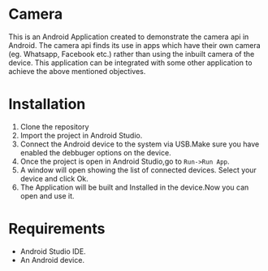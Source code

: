 # Camera
This is an Android Application created to demonstrate the camera api in Android. The camera api finds its use in apps which
have their own camera (eg. Whatsapp, Facebook etc.) rather than using the inbuilt camera of the device. This application can be 
integrated with some other application to achieve the above mentioned objectives.

# Installation
1. Clone the repository
2. Import the project in Android Studio.
3. Connect the Android device to the system via USB.Make sure you have enabled the debbuger options on the device.
4. Once the project is open in Android Studio,go to `Run->Run App`.
5. A window will open showing the list of connected devices. Select your device and click Ok.
6. The Application will be built and Installed in the device.Now you can open and use it.
# Requirements
- Android Studio IDE.
- An Android device.
